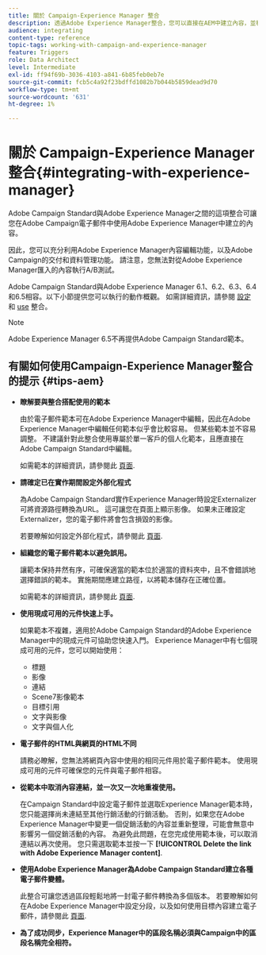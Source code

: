 ```yaml
---
title: 關於 Campaign-Experience Manager 整合
description: 透過Adobe Experience Manager整合，您可以直接在AEM中建立內容，並稍後在Adobe Campaign中使用。
audience: integrating
content-type: reference
topic-tags: working-with-campaign-and-experience-manager
feature: Triggers
role: Data Architect
level: Intermediate
exl-id: ff94f69b-3036-4103-a841-6b85feb0eb7e
source-git-commit: fcb5c4a92f23bdffd1082b7b044b5859dead9d70
workflow-type: tm+mt
source-wordcount: '631'
ht-degree: 1%

---
```


# 關於 Campaign-Experience Manager 整合{#integrating-with-experience-manager}

Adobe Campaign Standard與Adobe Experience Manager之間的這項整合可讓您在Adobe Campaign電子郵件中使用Adobe Experience Manager中建立的內容。

因此，您可以充分利用Adobe Experience Manager內容編輯功能，以及Adobe Campaign的交付和資料管理功能。 請注意，您無法對從Adobe Experience Manager匯入的內容執行A/B測試。

Adobe Campaign Standard與Adobe Experience Manager 6.1、6.2、6.3、6.4和6.5相容。以下小節提供您可以執行的動作概觀。 如需詳細資訊，請參閱 [設定](https://experienceleague.adobe.com/docs/experience-manager-65/administering/integration/campaignstandard.html) 和 [use](https://experienceleague.adobe.com/docs/experience-manager-65/authoring/aem-adobe-campaign/campaign.html) 整合。

>[!NOTE]
>
> Adobe Experience Manager 6.5不再提供Adobe Campaign Standard範本。

## 有關如何使用Campaign-Experience Manager整合的提示 {#tips-aem}

* **瞭解要與整合搭配使用的範本**

   由於電子郵件範本可在Adobe Experience Manager中編輯，因此在Adobe Experience Manager中編輯任何範本似乎會比較容易。 但某些範本並不容易調整。 不建議針對此整合使用專屬於單一客戶的個人化範本，且應直接在Adobe Campaign Standard中編輯。

   如需範本的詳細資訊，請參閱此 [頁面](https://experienceleague.adobe.com/docs/experience-manager-65/developing/platform/templates/templates.html).

* **請確定已在實作期間設定外部化程式**

   為Adobe Campaign Standard實作Experience Manager時設定Externalizer可將資源路徑轉換為URL。 這可讓您在頁面上顯示影像。 如果未正確設定Externalizer，您的電子郵件將會包含損毀的影像。

   若要瞭解如何設定外部化程式，請參閱此 [頁面](https://experienceleague.adobe.com/docs/experience-manager-65/developing/platform/externalizer.html).

* **組織您的電子郵件範本以避免誤用。**

   讓範本保持井然有序，可確保適當的範本位於適當的資料夾中，且不會錯誤地選擇錯誤的範本。 實施期間應建立路徑，以將範本儲存在正確位置。

   如需範本的詳細資訊，請參閱此 [頁面](https://experienceleague.adobe.com/docs/experience-manager-65/developing/platform/templates/templates.html#template-availability).

* **使用現成可用的元件快速上手。**

   如果範本不複雜，適用於Adobe Campaign Standard的Adobe Experience Manager中的現成元件可協助您快速入門。
Experience Manager中有七個現成可用的元件，您可以開始使用：

   * 標題
   * 影像
   * 連結
   * Scene7影像範本
   * 目標引用
   * 文字與影像
   * 文字與個人化

* **電子郵件的HTML與網頁的HTML不同**

   請務必瞭解，您無法將網頁內容中使用的相同元件用於電子郵件範本。 使用現成可用的元件可確保您的元件與電子郵件相容。

* **從範本中取消內容連結，並一次又一次地重複使用。**

   在Campaign Standard中設定電子郵件並選取Experience Manager範本時，您只能選擇尚未連結至其他行銷活動的行銷活動。 否則，如果您在Adobe Experience Manager中變更一個促銷活動的內容並重新整理，可能會無意中影響另一個促銷活動的內容。
為避免此問題，在您完成使用範本後，可以取消連結以再次使用。 您只需選取範本並按一下 **[!UICONTROL Delete the link with Adobe Experience Manager content]**.

* **使用Adobe Experience Manager為Adobe Campaign Standard建立各種電子郵件變體。**

   此整合可讓您透過區段輕鬆地將一封電子郵件轉換為多個版本。
若要瞭解如何在Adobe Experience Manager中設定分段，以及如何使用目標內容建立電子郵件，請參閱此 [頁面](https://experienceleague.adobe.com/docs/experience-manager-65/authoring/aem-adobe-campaign/target-adobe-campaign.html#setting-up-segmentation-in-aem).

* **為了成功同步，Experience Manager中的區段名稱必須與Campaign中的區段名稱完全相符。**
